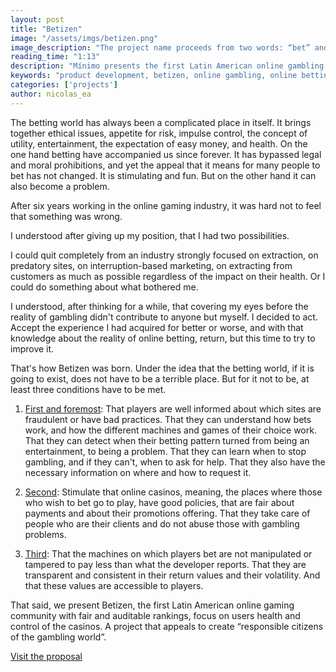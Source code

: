 ```yaml
---
layout: post
title: "Betizen"
image: "/assets/imgs/betizen.png"
image_description: "The project name proceeds from two words: “bet” and “citizen”."
reading_time: "1:13"
description: "Mínimo presents the first Latin American online gambling community with fair and auditable rankings, focus on the health of users and control of the casinos."
keywords: "product development, betizen, online gambling, online betting"
categories: ['projects']
author: nicolas_ea
---
```


The betting world has always been a complicated place in itself. It brings together ethical issues, appetite for risk, impulse control, the concept of utility, entertainment, the expectation of easy money, and health.
On the one hand betting have accompanied us since forever. It has bypassed legal and moral prohibitions, and yet the appeal that it means for many people to bet has not changed. It is stimulating and fun. But on the other hand it can also become a problem.

After six years working in the online gaming industry,
it was hard not to feel that something was wrong.

I understood after giving up my position, that I had two possibilities.

I could quit completely from an industry strongly focused on extraction, on predatory sites, on interruption-based marketing, on extracting from customers as much as possible regardless of the impact on their health.
Or I could do something about what bothered me.

I understood, after thinking for a while, that covering my eyes before the reality of gambling didn't contribute to anyone but myself.
I decided to act. Accept the experience I had acquired for better or worse, and with that knowledge about the reality of online betting, return, but this time to try to improve it.

That's how Betizen was born. Under the idea that the betting world, if it is going to exist, does not have to be a terrible place. But for it not to be, at least three conditions have to be met.

1. <u>First and foremost</u>: That players are well informed about which sites are fraudulent or have bad practices. That they can understand how bets work, and how the different machines and games of their choice work. That they can detect when their betting pattern turned from being an entertainment, to being a problem. That they can learn when to stop gambling, and if they can't, when to ask for help. That they also have the necessary information on where and how to request it.

2. <u>Second</u>: Stimulate that online casinos, meaning, the places where those who wish to bet go to play, have good policies, that are fair about payments and about their promotions offering. That they take care of people who are their clients and do not abuse those with gambling problems.

3. <u>Third</u>: That the machines on which players bet are not manipulated or tampered to pay less than what the developer reports. That they are transparent and consistent in their return values and their volatility. And that these values are accessible to players.

That said, we present Betizen, the first Latin American online gaming community with fair and auditable rankings, focus on users health and
 control of the casinos. A project that appeals to create “responsible citizens of the gambling world”.

<i class="fas fa-external-link-alt"></i> <a rel="nofollow" target="_blank" href="https://www.betizen.org">Visit the proposal</a>
